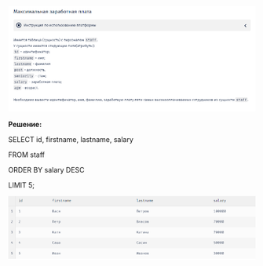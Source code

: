 ![Alt text](task_3.png)

**Решение:**

SELECT id, firstname, lastname, salary

FROM staff

ORDER BY salary DESC

LIMIT 5;

![Alt text](res_3.png)
